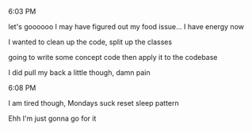 6:03 PM

let's goooooo I may have figured out my food issue... I have energy now

I wanted to clean up the code, split up the classes

going to write some concept code then apply it to the codebase

I did pull my back a little though, damn pain

6:08 PM

I am tired though, Mondays suck reset sleep pattern

Ehh I'm just gonna go for it

